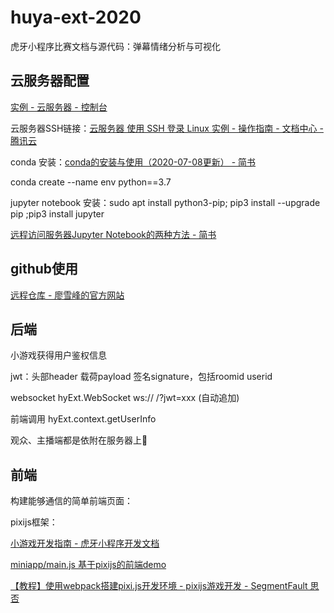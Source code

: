 # huya-ext-2020

虎牙小程序比赛文档与源代码：弹幕情绪分析与可视化

## 云服务器配置

[实例 - 云服务器 - 控制台](https://console.cloud.tencent.com/cvm/instance/detail?searchParams=rid%3D1&rid=1&id=ins-97s4k0jy)

云服务器SSH链接：[云服务器 使用 SSH 登录 Linux 实例 - 操作指南 - 文档中心 - 腾讯云](https://cloud.tencent.com/document/product/213/35700)

conda 安装：[conda的安装与使用（2020-07-08更新） - 简书](https://www.jianshu.com/p/edaa744ea47d)

conda create --name env python==3.7

jupyter notebook 安装：sudo apt install python3-pip; pip3 install --upgrade pip ;pip3 install jupyter

[远程访问服务器Jupyter Notebook的两种方法 - 简书](https://www.jianshu.com/p/8fc3cd032d3c)

## github使用

[远程仓库 - 廖雪峰的官方网站](https://www.liaoxuefeng.com/wiki/896043488029600/896954117292416)

## 后端

小游戏获得用户鉴权信息

jwt：头部header 载荷payload 签名signature，包括roomid userid

websocket hyExt.WebSocket ws:// /?jwt=xxx (自动追加)

前端调用 hyExt.context.getUserInfo

观众、主播端都是依附在服务器上

## 前端

构建能够通信的简单前端页面：

pixijs框架：

[小游戏开发指南 - 虎牙小程序开发文档](https://dev.huya.com/docs/#/game/index)

[miniapp/main.js 基于pixijs的前端demo](https://github.com/huya-ext/miniapp/blob/ed805fe78d/examples/game-common-demo-a/client-pixi-js)

[【教程】使用webpack搭建pixi.js开发环境 - pixijs游戏开发 - SegmentFault 思否](https://segmentfault.com/a/1190000021724296)
<!-- 
React框架：

[React 元素渲染 | 菜鸟教程](https://www.runoob.com/react/react-rendering-elements.html)

[技术栈 - 虎牙小程序开发文档](http://dev.huya.com/docs#/base/stack)

代码分为viewer和streamer两个版本

index.js：观众端的入口文件
index_streamer.js：主播端的入口文件

执行顺序 index -> App(实例) -->

